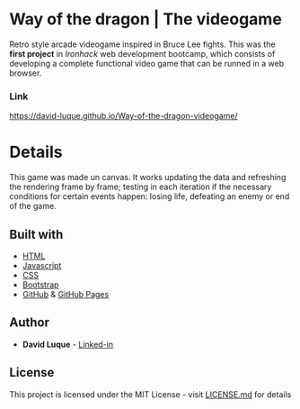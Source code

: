# Way of the dragon | The videogame
Retro style arcade videogame inspired in Bruce Lee fights. This was the **first project** in *Ironhack* web development bootcamp, which consists of developing a complete functional video game that can be runned in a web browser.

### Link
https://david-luque.github.io/Way-of-the-dragon-videogame/

# Details
This game was made un canvas. It works updating the data and refreshing the rendering frame by frame; testing in each iteration if the necessary conditions for certain events happen: losing life, defeating an enemy or end of the game.


## Built with
* [HTML](https://en.wikipedia.org/wiki/HTML) <br>
* [Javascript](https://en.wikipedia.org/wiki/JavaScript) <br>
* [CSS](https://en.wikipedia.org/wiki/CSS) <br>
* [Bootstrap](https://getbootstrap.com/) <br>
* [GitHub](https://en.wikipedia.org/wiki/GitHub) & [GitHub Pages](https://pages.github.com/)


## Author
* **David Luque** - [Linked-in](https://www.linkedin.com/in/david-luque-alba/)


## License
This project is licensed under the MIT License - visit [LICENSE.md](https://docs.github.com/en/free-pro-team@latest/github/creating-cloning-and-archiving-repositories/licensing-a-repository) for details

